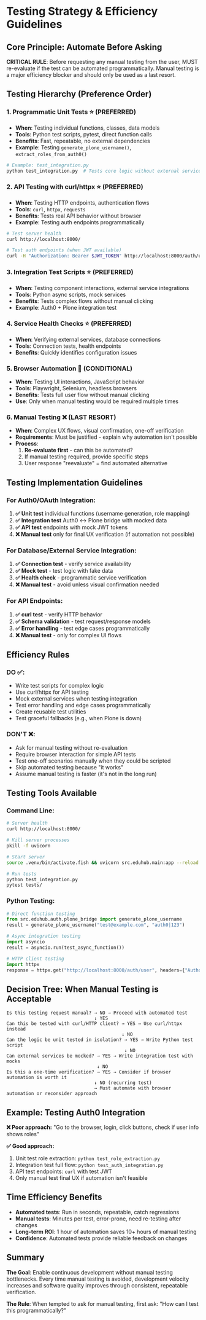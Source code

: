 # Testing Strategy & Efficiency Guidelines

## Core Principle: **Automate Before Asking**

**CRITICAL RULE**: Before requesting any manual testing from the user, MUST re-evaluate if the test can be automated programmatically. Manual testing is a major efficiency blocker and should only be used as a last resort.

## Testing Hierarchy (Preference Order)

### 1. **Programmatic Unit Tests** ⭐ (PREFERRED)
- **When**: Testing individual functions, classes, data models
- **Tools**: Python test scripts, pytest, direct function calls
- **Benefits**: Fast, repeatable, no external dependencies
- **Example**: Testing `generate_plone_username()`, `extract_roles_from_auth0()`

```python
# Example: test_integration.py
python test_integration.py  # Tests core logic without external services
```

### 2. **API Testing with curl/httpx** ⭐ (PREFERRED)
- **When**: Testing HTTP endpoints, authentication flows
- **Tools**: `curl`, `httpx`, `requests`
- **Benefits**: Tests real API behavior without browser
- **Example**: Testing auth endpoints programmatically

```bash
# Test server health
curl http://localhost:8000/

# Test auth endpoints (when JWT available)
curl -H "Authorization: Bearer $JWT_TOKEN" http://localhost:8000/auth/user
```

### 3. **Integration Test Scripts** ⭐ (PREFERRED)
- **When**: Testing component interactions, external service integrations
- **Tools**: Python async scripts, mock services
- **Benefits**: Tests complex flows without manual clicking
- **Example**: Auth0 + Plone integration test

### 4. **Service Health Checks** ⭐ (PREFERRED)
- **When**: Verifying external services, database connections
- **Tools**: Connection tests, health endpoints
- **Benefits**: Quickly identifies configuration issues

### 5. **Browser Automation** 🔄 (CONDITIONAL)
- **When**: Testing UI interactions, JavaScript behavior
- **Tools**: Playwright, Selenium, headless browsers
- **Benefits**: Tests full user flow without manual clicking
- **Use**: Only when manual testing would be required multiple times

### 6. **Manual Testing** ❌ (LAST RESORT)
- **When**: Complex UX flows, visual confirmation, one-off verification
- **Requirements**: Must be justified - explain why automation isn't possible
- **Process**:
  1. **Re-evaluate first** - can this be automated?
  2. If manual testing required, provide specific steps
  3. User response "reevaluate" = find automated alternative

## Testing Implementation Guidelines

### For Auth0/OAuth Integration:
1. **✅ Unit test** individual functions (username generation, role mapping)
2. **✅ Integration test** Auth0 ↔ Plone bridge with mocked data
3. **✅ API test** endpoints with mock JWT tokens
4. **❌ Manual test** only for final UX verification (if automation not possible)

### For Database/External Service Integration:
1. **✅ Connection test** - verify service availability
2. **✅ Mock test** - test logic with fake data
3. **✅ Health check** - programmatic service verification
4. **❌ Manual test** - avoid unless visual confirmation needed

### For API Endpoints:
1. **✅ curl test** - verify HTTP behavior
2. **✅ Schema validation** - test request/response models
3. **✅ Error handling** - test edge cases programmatically
4. **❌ Manual test** - only for complex UI flows

## Efficiency Rules

### DO ✅:
- Write test scripts for complex logic
- Use curl/httpx for API testing
- Mock external services when testing integration
- Test error handling and edge cases programmatically
- Create reusable test utilities
- Test graceful fallbacks (e.g., when Plone is down)

### DON'T ❌:
- Ask for manual testing without re-evaluation
- Require browser interaction for simple API tests
- Test one-off scenarios manually when they could be scripted
- Skip automated testing because "it works"
- Assume manual testing is faster (it's not in the long run)

## Testing Tools Available

### Command Line:
```bash
# Server health
curl http://localhost:8000/

# Kill server processes
pkill -f uvicorn

# Start server
source .venv/bin/activate.fish && uvicorn src.eduhub.main:app --reload --host 127.0.0.1 --port 8000

# Run tests
python test_integration.py
pytest tests/
```

### Python Testing:
```python
# Direct function testing
from src.eduhub.auth.plone_bridge import generate_plone_username
result = generate_plone_username("test@example.com", "auth0|123")

# Async integration testing
import asyncio
result = asyncio.run(test_async_function())

# HTTP client testing
import httpx
response = httpx.get("http://localhost:8000/auth/user", headers={"Authorization": f"Bearer {token}"})
```

## Decision Tree: When Manual Testing is Acceptable

```
Is this testing request manual? → NO → Proceed with automated test
                                ↓ YES
Can this be tested with curl/HTTP client? → YES → Use curl/httpx instead
                                          ↓ NO
Can the logic be unit tested in isolation? → YES → Write Python test script
                                           ↓ NO
Can external services be mocked? → YES → Write integration test with mocks
                                 ↓ NO
Is this a one-time verification? → YES → Consider if browser automation is worth it
                                ↓ NO (recurring test)
                                → Must automate with browser automation or reconsider approach
```

## Example: Testing Auth0 Integration

**❌ Poor approach:**
"Go to the browser, login, click buttons, check if user info shows roles"

**✅ Good approach:**
1. Unit test role extraction: `python test_role_extraction.py`
2. Integration test full flow: `python test_auth_integration.py`
3. API test endpoints: `curl` with test JWT
4. Only manual test final UX if automation isn't feasible

## Time Efficiency Benefits

- **Automated tests**: Run in seconds, repeatable, catch regressions
- **Manual tests**: Minutes per test, error-prone, need re-testing after changes
- **Long-term ROI**: 1 hour of automation saves 10+ hours of manual testing
- **Confidence**: Automated tests provide reliable feedback on changes

## Summary

**The Goal**: Enable continuous development without manual testing bottlenecks. Every time manual testing is avoided, development velocity increases and software quality improves through consistent, repeatable verification.

**The Rule**: When tempted to ask for manual testing, first ask: "How can I test this programmatically?"
